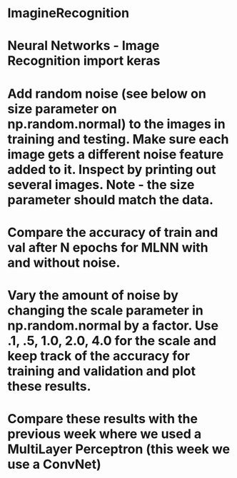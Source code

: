 # ImagineRecognition
# Neural Networks - Image Recognition import keras
# Add random noise (see below on size parameter on np.random.normal) to the images in training and testing. Make sure each image gets a different noise feature added to it. Inspect by printing out several images. Note - the size parameter should match the data.
# Compare the accuracy of train and val after N epochs for MLNN with and without noise.
# Vary the amount of noise by changing the scale parameter in np.random.normal by a factor. Use .1, .5, 1.0, 2.0, 4.0 for the scale and keep track of the accuracy for training and validation and plot these results.
# Compare these results with the previous week where we used a MultiLayer Perceptron (this week we use a ConvNet)
